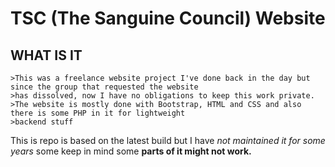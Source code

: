 # TSC (The Sanguine Council) Website

## WHAT IS IT
    >This was a freelance website project I've done back in the day but since the group that requested the website
    >has dissolved, now I have no obligations to keep this work private.
    >The website is mostly done with Bootstrap, HTML and CSS and also there is some PHP in it for lightweight
    >backend stuff

This is repo is based on the latest build but I have *not maintained it for some years* some keep in mind some **parts of it might not work.**